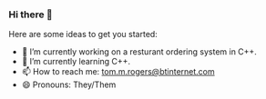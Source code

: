 ### Hi there 👋

<!--
**LegionDestro/LegionDestro** is a ✨ _special_ ✨ repository because its `README.md` (this file) appears on your GitHub profile.
-->
Here are some ideas to get you started:

- 🔭 I’m currently working on a resturant ordering system in C++.
- 🌱 I’m currently learning C++.
- 📫 How to reach me: tom.m.rogers@btinternet.com
- 😄 Pronouns: They/Them

<!--
- 👯 I’m looking to collaborate on ...
- 🤔 I’m looking for help with ...
- 💬 Ask me about ...
- ⚡ Fun fact: ...
-->
